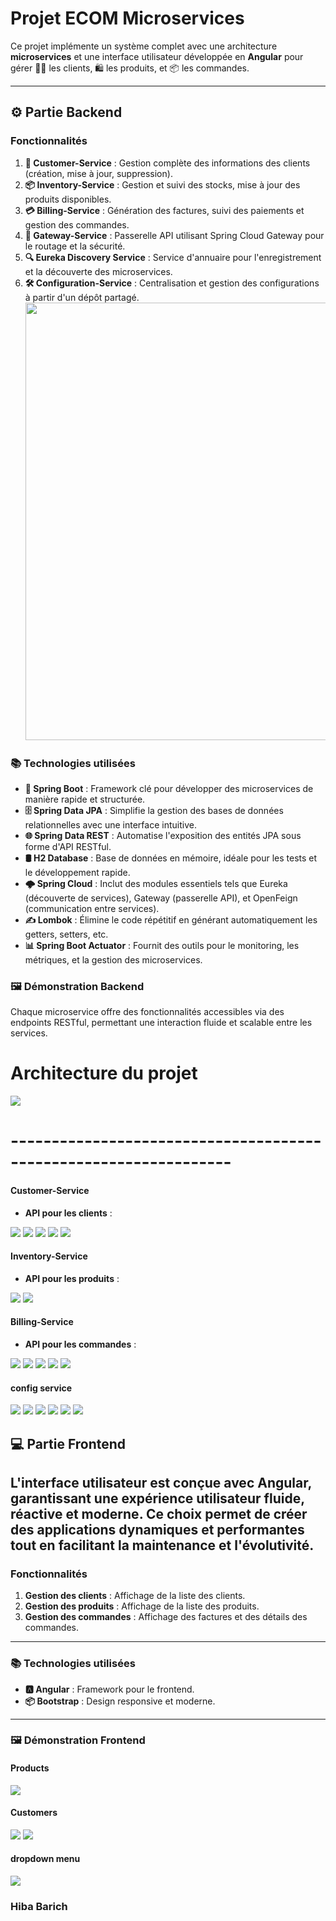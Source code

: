 
#  Projet ECOM Microservices

Ce projet implémente un système complet avec une architecture **microservices** et une interface utilisateur développée en **Angular** pour gérer 🧑‍💼 les clients, 🛍️ les produits, et 📦 les commandes.

---
## ⚙️ Partie Backend
### Fonctionnalités
1. **👤 Customer-Service** : Gestion complète des informations des clients (création, mise à jour, suppression).
2. **📦 Inventory-Service** : Gestion et suivi des stocks, mise à jour des produits disponibles.
3. **💳 Billing-Service** : Génération des factures, suivi des paiements et gestion des commandes.
4. **🌉 Gateway-Service** : Passerelle API utilisant Spring Cloud Gateway pour le routage et la sécurité.
5. **🔍 Eureka Discovery Service** : Service d'annuaire pour l'enregistrement et la découverte des microservices.
6. **🛠️ Configuration-Service** : Centralisation et gestion des configurations à partir d'un dépôt partagé.
   <img src="captures/fonct pro.png" width="700" height="auto">


### 📚 Technologies utilisées

- **🚀 Spring Boot** : Framework clé pour développer des microservices de manière rapide et structurée.
- **🗄️ Spring Data JPA** : Simplifie la gestion des bases de données relationnelles avec une interface intuitive.
- **🌐 Spring Data REST** : Automatise l'exposition des entités JPA sous forme d'API RESTful.
- **🛢️ H2 Database** : Base de données en mémoire, idéale pour les tests et le développement rapide.
- **🌩️ Spring Cloud** : Inclut des modules essentiels tels que Eureka (découverte de services), Gateway (passerelle API), et OpenFeign (communication entre services).
- **✍️ Lombok** : Élimine le code répétitif en générant automatiquement les getters, setters, etc.
- **📊 Spring Boot Actuator** : Fournit des outils pour le monitoring, les métriques, et la gestion des microservices.



### 🖼️ Démonstration Backend

Chaque microservice offre des fonctionnalités accessibles via des endpoints RESTful, permettant une interaction fluide et scalable entre les services.



<h1>Architecture du projet </h1>
<img src="captures/img_11.png">




<h1>----------------------------------------------------------------- </h1>

#### Customer-Service
- **API pour les clients** :
<img src="captures/img.png">

<img src="captures/img_1.png">

<img src="captures/img_2.png">
<img src="captures/img_3.png">
<img src="captures/img_9.png">

#### Inventory-Service
- **API pour les produits** :

<img src="captures/img_4.png">
<img src="captures/img_10.png">

#### Billing-Service
- **API pour les commandes** :  

<img src="captures/img_5.png">
<img src="captures/img_6.png">
<img src="captures/img_7.png">
<img src="captures/img_8.png">

<img src="captures/img_10.png">

#### config service  

<img src="captures/img_12.png">
<img src="captures/img_13.png">
<img src="captures/img_14.png">
<img src="captures/img_15.png">
<img src="captures/img_16.png">
<img src="captures/img_17.png">

## 💻 Partie Frontend

L'interface utilisateur est conçue avec **Angular**, garantissant une expérience utilisateur fluide, réactive et moderne. Ce choix permet de créer des applications dynamiques et performantes tout en facilitant la maintenance et l'évolutivité.
---

### Fonctionnalités
1. **Gestion des clients** : Affichage de la liste des clients.
2. **Gestion des produits** : Affichage de la liste des produits.
3. **Gestion des commandes** : Affichage des factures et des détails des commandes.
---

### 📚 Technologies utilisées
- **🅰️ Angular** : Framework pour le frontend.
- **📦 Bootstrap** : Design responsive et moderne.
---
### 🖼️ Démonstration Frontend

#### Products
<img src="captures/img_18.png">

#### Customers  
<img src="captures/img_19.png">

<img src="captures/img_20.png">

####  dropdown menu
<img src="captures/img_21.png">







<h3> Hiba Barich  </h3>







